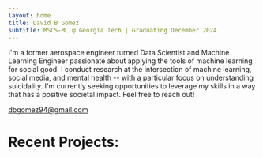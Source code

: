 ```yaml
---
layout: home
title: David B Gomez
subtitle: MSCS-ML @ Georgia Tech | Graduating December 2024
---
```


I'm a former aerospace engineer turned Data Scientist and Machine Learning Engineer passionate about applying the tools of machine learning for social good. I conduct research at the intersection of machine learning, social media, and mental health -- with a particular focus on understanding suicidality. I'm currently seeking opportunities to leverage my skills in a way that has a positive societal impact. Feel free to reach out!

dbgomez94@gmail.com

# Recent Projects: